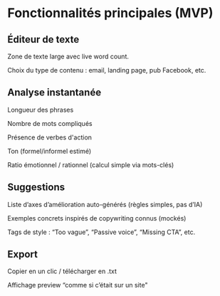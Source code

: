 # Fonctionnalités principales (MVP)

## Éditeur de texte

Zone de texte large avec live word count.

Choix du type de contenu : email, landing page, pub Facebook, etc.

## Analyse instantanée

Longueur des phrases

Nombre de mots compliqués

Présence de verbes d'action

Ton (formel/informel estimé)

Ratio émotionnel / rationnel (calcul simple via mots-clés)

## Suggestions

Liste d’axes d’amélioration auto-générés (règles simples, pas d’IA)

Exemples concrets inspirés de copywriting connus (mockés)

Tags de style : “Too vague”, “Passive voice”, “Missing CTA”, etc.

## Export

Copier en un clic / télécharger en .txt

Affichage preview “comme si c’était sur un site"
